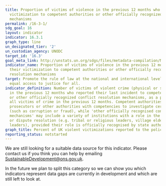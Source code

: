 ```yaml
---
title: Proportion of victims of violence in the previous 12 months who reported their
  victimization to competent authorities or other officially recognized conflict resolution
  mechanisms
permalink: /16-3-1/
sdg_goal: 16
layout: indicator
indicator: 16.3.1
graph_type: line
un_designated_tier: '2'
un_custodian_agency: UNODC
target_id: '16.3'
goal_meta_link: http://unstats.un.org/sdgs/files/metadata-compilation/Metadata-Goal-16.pdf
indicator_name: Proportion of victims of violence in the previous 12 months who reported
  their victimization to competent authorities or other officially recognized conflict
  resolution mechanisms
target: Promote the rule of law at the national and international levels and ensure
  equal access to justice for all.
indicator_definition: Number of victims of violent crime (physical or sexual assault)
  in the previous 12 months who reported their last incident to competent authorities
  or other officially recognized conflict resolution mechanisms, as a percentage of
  all victims of crime in the previous 12 months. Competent authorities includes police,
  prosecutors or other authorities with competencies to investigate certain crimes
  (such as corruption or fraud), while 'other officially recognised conflict resolution
  mechanisms' may include a variety of institutions with a role in the informal justice
  or dispute resolution (e.g. tribal or religious leaders, village elders, community
  leaders), provided their role is officially recognised by state authorities.
graph_title: Percent of UK violent victimizations reported to the police
reporting_status: notstarted
---
```


We are still looking for a suitable data source for this indicator. Please contact us if you think you can help by emailing <a href="mailto:SustainableDevelopment@ons.gov.uk">SustainableDevelopment@ons.gov.uk</a>.

In the future we plan to split this category so we can show you which indicators represent data gaps are currently in development and which are still left to look at.
